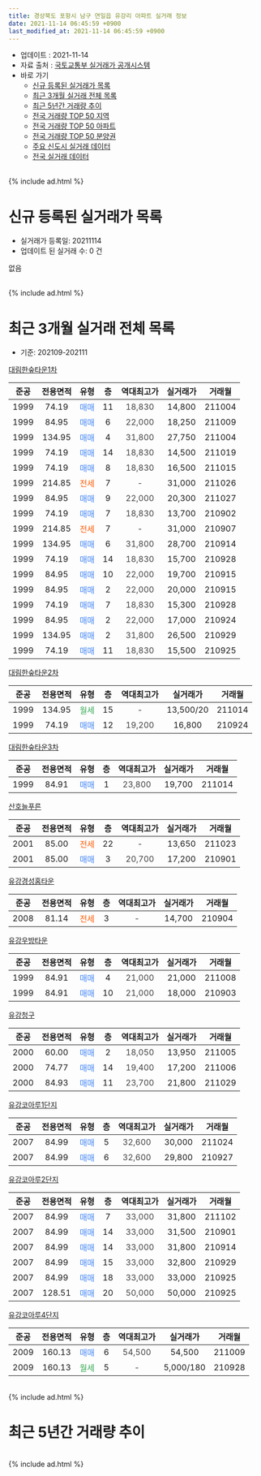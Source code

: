 ```yaml
---
title: 경상북도 포항시 남구 연일읍 유강리 아파트 실거래 정보
date: 2021-11-14 06:45:59 +0900
last_modified_at: 2021-11-14 06:45:59 +0900
---
```


* 업데이트 : 2021-11-14
* 자료 출처 : [국토교통부 실거래가 공개시스템](http://rt.molit.go.kr)
* 바로 가기
    * [신규 등록된 실거래가 목록](#신규-등록된-실거래가-목록)
    * [최근 3개월 실거래 전체 목록](#최근-3개월-실거래-전체-목록)
    * [최근 5년간 거래량 추이](#최근-5년간-거래량-추이)
    * [전국 거래량 TOP 50 지역](https://inasie.github.io/apt-trade-info/최근-3개월-전국에서-가장-거래가-많이-발생한-지역)
    * [전국 거래량 TOP 50 아파트](https://inasie.github.io/apt-trade-info/최근-3개월-전국에서-가장-거래가-많이-발생한-아파트)
    * [전국 거래량 TOP 50 분양권](https://inasie.github.io/apt-trade-info/최근-3개월-전국에서-가장-거래가-많이-발생한-분양권)
    * [주요 신도시 실거래 데이터](https://inasie.github.io/apt-trade-info/주요-신도시)
    * [전국 실거래 데이터](https://inasie.github.io/apt-trade-info/전국)
<br>
{% include ad.html %}
<br>

# 신규 등록된 실거래가 목록
* 실거래가 등록일: 20211114
* 업데이트 된 실거래 수: 0 건

없음

<br>
{% include ad.html %}
<br>

# 최근 3개월 실거래 전체 목록
* 기준: 202109-202111


[대림한숲타운1차](https://search.naver.com/search.naver?query=%EA%B2%BD%EC%83%81%EB%B6%81%EB%8F%84+%ED%8F%AC%ED%95%AD%EC%8B%9C+%EB%82%A8%EA%B5%AC+%EC%97%B0%EC%9D%BC%EC%9D%8D+%EC%9C%A0%EA%B0%95%EB%A6%AC+%EB%8C%80%EB%A6%BC%ED%95%9C%EC%88%B2%ED%83%80%EC%9A%B41%EC%B0%A8)

|준공|전용면적|유형|층|역대최고가|실거래가|거래월|
|:---:|:---:|:---:|:---:|:---:|:---:|:---:|
|1999|74.19|<span style="color:#4285f3">매매</span>|11|<span style="color:#444444">18,830</span>|14,800|211004|
|1999|84.95|<span style="color:#4285f3">매매</span>|6|<span style="color:#444444">22,000</span>|18,250|211009|
|1999|134.95|<span style="color:#4285f3">매매</span>|4|<span style="color:#444444">31,800</span>|27,750|211004|
|1999|74.19|<span style="color:#4285f3">매매</span>|14|<span style="color:#444444">18,830</span>|14,500|211019|
|1999|74.19|<span style="color:#4285f3">매매</span>|8|<span style="color:#444444">18,830</span>|16,500|211015|
|1999|214.85|<span style="color:#ff5a00">전세</span>|7|<span style="color:#444444">-</span>|31,000|211026|
|1999|84.95|<span style="color:#4285f3">매매</span>|9|<span style="color:#444444">22,000</span>|20,300|211027|
|1999|74.19|<span style="color:#4285f3">매매</span>|7|<span style="color:#444444">18,830</span>|13,700|210902|
|1999|214.85|<span style="color:#ff5a00">전세</span>|7|<span style="color:#444444">-</span>|31,000|210907|
|1999|134.95|<span style="color:#4285f3">매매</span>|6|<span style="color:#444444">31,800</span>|28,700|210914|
|1999|74.19|<span style="color:#4285f3">매매</span>|14|<span style="color:#444444">18,830</span>|15,700|210928|
|1999|84.95|<span style="color:#4285f3">매매</span>|10|<span style="color:#444444">22,000</span>|19,700|210915|
|1999|84.95|<span style="color:#4285f3">매매</span>|2|<span style="color:#444444">22,000</span>|20,000|210915|
|1999|74.19|<span style="color:#4285f3">매매</span>|7|<span style="color:#444444">18,830</span>|15,300|210928|
|1999|84.95|<span style="color:#4285f3">매매</span>|2|<span style="color:#444444">22,000</span>|17,000|210924|
|1999|134.95|<span style="color:#4285f3">매매</span>|2|<span style="color:#444444">31,800</span>|26,500|210929|
|1999|74.19|<span style="color:#4285f3">매매</span>|11|<span style="color:#444444">18,830</span>|15,500|210925|

[대림한숲타운2차](https://search.naver.com/search.naver?query=%EA%B2%BD%EC%83%81%EB%B6%81%EB%8F%84+%ED%8F%AC%ED%95%AD%EC%8B%9C+%EB%82%A8%EA%B5%AC+%EC%97%B0%EC%9D%BC%EC%9D%8D+%EC%9C%A0%EA%B0%95%EB%A6%AC+%EB%8C%80%EB%A6%BC%ED%95%9C%EC%88%B2%ED%83%80%EC%9A%B42%EC%B0%A8)

|준공|전용면적|유형|층|역대최고가|실거래가|거래월|
|:---:|:---:|:---:|:---:|:---:|:---:|:---:|
|1999|134.95|<span style="color:#34a853">월세</span>|15|<span style="color:#444444">-</span>|13,500/20|211014|
|1999|74.19|<span style="color:#4285f3">매매</span>|12|<span style="color:#444444">19,200</span>|16,800|210924|

[대림한숲타운3차](https://search.naver.com/search.naver?query=%EA%B2%BD%EC%83%81%EB%B6%81%EB%8F%84+%ED%8F%AC%ED%95%AD%EC%8B%9C+%EB%82%A8%EA%B5%AC+%EC%97%B0%EC%9D%BC%EC%9D%8D+%EC%9C%A0%EA%B0%95%EB%A6%AC+%EB%8C%80%EB%A6%BC%ED%95%9C%EC%88%B2%ED%83%80%EC%9A%B43%EC%B0%A8)

|준공|전용면적|유형|층|역대최고가|실거래가|거래월|
|:---:|:---:|:---:|:---:|:---:|:---:|:---:|
|1999|84.91|<span style="color:#4285f3">매매</span>|1|<span style="color:#444444">23,800</span>|19,700|211014|

[산호늘푸른](https://search.naver.com/search.naver?query=%EA%B2%BD%EC%83%81%EB%B6%81%EB%8F%84+%ED%8F%AC%ED%95%AD%EC%8B%9C+%EB%82%A8%EA%B5%AC+%EC%97%B0%EC%9D%BC%EC%9D%8D+%EC%9C%A0%EA%B0%95%EB%A6%AC+%EC%82%B0%ED%98%B8%EB%8A%98%ED%91%B8%EB%A5%B8)

|준공|전용면적|유형|층|역대최고가|실거래가|거래월|
|:---:|:---:|:---:|:---:|:---:|:---:|:---:|
|2001|85.00|<span style="color:#ff5a00">전세</span>|22|<span style="color:#444444">-</span>|13,650|211023|
|2001|85.00|<span style="color:#4285f3">매매</span>|3|<span style="color:#444444">20,700</span>|17,200|210901|

[유강경성홈타운](https://search.naver.com/search.naver?query=%EA%B2%BD%EC%83%81%EB%B6%81%EB%8F%84+%ED%8F%AC%ED%95%AD%EC%8B%9C+%EB%82%A8%EA%B5%AC+%EC%97%B0%EC%9D%BC%EC%9D%8D+%EC%9C%A0%EA%B0%95%EB%A6%AC+%EC%9C%A0%EA%B0%95%EA%B2%BD%EC%84%B1%ED%99%88%ED%83%80%EC%9A%B4)

|준공|전용면적|유형|층|역대최고가|실거래가|거래월|
|:---:|:---:|:---:|:---:|:---:|:---:|:---:|
|2008|81.14|<span style="color:#ff5a00">전세</span>|3|<span style="color:#444444">-</span>|14,700|210904|

[유강우방타운](https://search.naver.com/search.naver?query=%EA%B2%BD%EC%83%81%EB%B6%81%EB%8F%84+%ED%8F%AC%ED%95%AD%EC%8B%9C+%EB%82%A8%EA%B5%AC+%EC%97%B0%EC%9D%BC%EC%9D%8D+%EC%9C%A0%EA%B0%95%EB%A6%AC+%EC%9C%A0%EA%B0%95%EC%9A%B0%EB%B0%A9%ED%83%80%EC%9A%B4)

|준공|전용면적|유형|층|역대최고가|실거래가|거래월|
|:---:|:---:|:---:|:---:|:---:|:---:|:---:|
|1999|84.91|<span style="color:#4285f3">매매</span>|4|<span style="color:#444444">21,000</span>|21,000|211008|
|1999|84.91|<span style="color:#4285f3">매매</span>|10|<span style="color:#444444">21,000</span>|18,000|210903|

[유강청구](https://search.naver.com/search.naver?query=%EA%B2%BD%EC%83%81%EB%B6%81%EB%8F%84+%ED%8F%AC%ED%95%AD%EC%8B%9C+%EB%82%A8%EA%B5%AC+%EC%97%B0%EC%9D%BC%EC%9D%8D+%EC%9C%A0%EA%B0%95%EB%A6%AC+%EC%9C%A0%EA%B0%95%EC%B2%AD%EA%B5%AC)

|준공|전용면적|유형|층|역대최고가|실거래가|거래월|
|:---:|:---:|:---:|:---:|:---:|:---:|:---:|
|2000|60.00|<span style="color:#4285f3">매매</span>|2|<span style="color:#444444">18,050</span>|13,950|211005|
|2000|74.77|<span style="color:#4285f3">매매</span>|14|<span style="color:#444444">19,400</span>|17,200|211006|
|2000|84.93|<span style="color:#4285f3">매매</span>|11|<span style="color:#444444">23,700</span>|21,800|211029|

[유강코아루1단지](https://search.naver.com/search.naver?query=%EA%B2%BD%EC%83%81%EB%B6%81%EB%8F%84+%ED%8F%AC%ED%95%AD%EC%8B%9C+%EB%82%A8%EA%B5%AC+%EC%97%B0%EC%9D%BC%EC%9D%8D+%EC%9C%A0%EA%B0%95%EB%A6%AC+%EC%9C%A0%EA%B0%95%EC%BD%94%EC%95%84%EB%A3%A81%EB%8B%A8%EC%A7%80)

|준공|전용면적|유형|층|역대최고가|실거래가|거래월|
|:---:|:---:|:---:|:---:|:---:|:---:|:---:|
|2007|84.99|<span style="color:#4285f3">매매</span>|5|<span style="color:#444444">32,600</span>|30,000|211024|
|2007|84.99|<span style="color:#4285f3">매매</span>|6|<span style="color:#444444">32,600</span>|29,800|210927|

[유강코아루2단지](https://search.naver.com/search.naver?query=%EA%B2%BD%EC%83%81%EB%B6%81%EB%8F%84+%ED%8F%AC%ED%95%AD%EC%8B%9C+%EB%82%A8%EA%B5%AC+%EC%97%B0%EC%9D%BC%EC%9D%8D+%EC%9C%A0%EA%B0%95%EB%A6%AC+%EC%9C%A0%EA%B0%95%EC%BD%94%EC%95%84%EB%A3%A82%EB%8B%A8%EC%A7%80)

|준공|전용면적|유형|층|역대최고가|실거래가|거래월|
|:---:|:---:|:---:|:---:|:---:|:---:|:---:|
|2007|84.99|<span style="color:#4285f3">매매</span>|7|<span style="color:#444444">33,000</span>|31,800|211102|
|2007|84.99|<span style="color:#4285f3">매매</span>|14|<span style="color:#444444">33,000</span>|31,500|210901|
|2007|84.99|<span style="color:#4285f3">매매</span>|14|<span style="color:#444444">33,000</span>|31,800|210914|
|2007|84.99|<span style="color:#4285f3">매매</span>|15|<span style="color:#444444">33,000</span>|32,800|210929|
|2007|84.99|<span style="color:#4285f3">매매</span>|18|<span style="color:#444444">33,000</span>|33,000|210925|
|2007|128.51|<span style="color:#4285f3">매매</span>|20|<span style="color:#444444">50,000</span>|50,000|210925|

[유강코아루4단지](https://search.naver.com/search.naver?query=%EA%B2%BD%EC%83%81%EB%B6%81%EB%8F%84+%ED%8F%AC%ED%95%AD%EC%8B%9C+%EB%82%A8%EA%B5%AC+%EC%97%B0%EC%9D%BC%EC%9D%8D+%EC%9C%A0%EA%B0%95%EB%A6%AC+%EC%9C%A0%EA%B0%95%EC%BD%94%EC%95%84%EB%A3%A84%EB%8B%A8%EC%A7%80)

|준공|전용면적|유형|층|역대최고가|실거래가|거래월|
|:---:|:---:|:---:|:---:|:---:|:---:|:---:|
|2009|160.13|<span style="color:#4285f3">매매</span>|6|<span style="color:#444444">54,500</span>|54,500|211009|
|2009|160.13|<span style="color:#34a853">월세</span>|5|<span style="color:#444444">-</span>|5,000/180|210928|


<br>
{% include ad.html %}
<br>

# 최근 5년간 거래량 추이


<div style="width:100%;">
    <canvas id="deal_progress" height="200"></canvas>
</div>

<script>
new Chart(document.getElementById("deal_progress"), {
    type: 'line',
    data: {
        labels: ['201611','201612','201701','201702','201703','201704','201705','201706','201707','201708','201709','201710','201711','201712','201801','201802','201803','201804','201805','201806','201807','201808','201809','201810','201811','201812','201901','201902','201903','201904','201905','201906','201907','201908','201909','201910','201911','201912','202001','202002','202003','202004','202005','202006','202007','202008','202009','202010','202011','202012','202101','202102','202103','202104','202105','202106','202107','202108','202109','202110','202111'],
        datasets: [{
            label: '매매',
            pointRadius: 1,
            data: [11, 8, 10, 11, 13, 5, 6, 24, 12, 14, 10, 11, 8, 14, 6, 13, 10, 7, 11, 13, 8, 10, 9, 12, 12, 3, 10, 9, 11, 9, 8, 9, 7, 7, 6, 19, 10, 13, 18, 20, 11, 12, 10, 23, 23, 16, 20, 27, 52, 40, 17, 8, 10, 30, 30, 24, 13, 21, 18, 13, 1],
            borderColor: "rgba(255, 201, 14, 1)",
            backgroundColor: "rgba(255, 201, 14, 0.5)",
            fill: false,
            lineTension: 0
        },{
            label: '전월세',
            pointRadius: 1,
            data: [5, 7, 5, 5, 6, 6, 4, 4, 4, 4, 4, 3, 3, 5, 5, 4, 5, 5, 7, 3, 6, 5, 2, 5, 5, 3, 7, 6, 6, 4, 8, 3, 6, 4, 4, 4, 2, 7, 8, 14, 5, 6, 7, 2, 8, 5, 2, 2, 2, 5, 1, 2, 4, 0, 1, 2, 4, 2, 3, 3, 0],
            borderColor: "rgba(0, 141, 185, 1)",
            backgroundColor: "rgba(0, 141, 185, 0.5)",
            fill: false,
            lineTension: 0
        }
        ]
    },
    options: {
        responsive: true,
        title: {
            display: false
        },
        tooltips: {
            mode: 'index',
            intersect: false
        },
        hover: {
            mode: 'nearest',
            intersect: true
        },
        scales: {
            xAxes: [{
                display: true,
                scaleLabel: {
                    display: true,
                    labelString: '년/월'
                }
            }],
            yAxes: [{
                display: true,
                ticks: {
                    suggestedMin: 0,
                },
                scaleLabel: {
                    display: true,
                    labelString: '실거래 수'
                }
            }]
        }
    }
});

</script>


<br>
{% include ad.html %}
<br>

